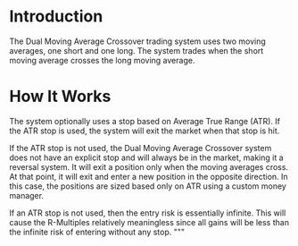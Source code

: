 # **Introduction**

The Dual Moving Average Crossover trading system uses two moving averages, one short and one long. The system trades when the short moving average crosses the long moving average.


# **How It Works**
The system optionally uses a stop based on Average True Range (ATR). If the ATR stop is used, the system will exit the market when that stop is hit.

If the ATR stop is not used, the Dual Moving Average Crossover system does not have an explicit stop and will always be in the market, making it a reversal system. It will exit a position only when the moving averages cross. At that point, it will exit and enter a new position in the opposite direction. In this case, the positions are sized based only on ATR using a custom money manager.

If an ATR stop is not used, then the entry risk is essentially infinite. This will cause the R-Multiples relatively meaningless since all gains will be less than the infinite risk of entering without any stop.
"""
